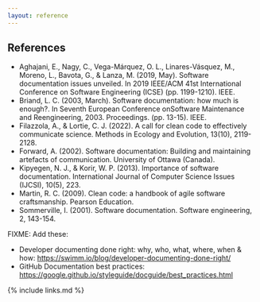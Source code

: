 ```yaml
---
layout: reference
---
```


## References

- Aghajani, E., Nagy, C., Vega-Márquez, O. L., Linares-Vásquez, M., Moreno, L., Bavota, G., & Lanza, M. (2019, May). Software documentation issues unveiled. In 2019 IEEE/ACM 41st International Conference on Software Engineering (ICSE) (pp. 1199-1210). IEEE.
- Briand, L. C. (2003, March). Software documentation: how much is enough?. In Seventh European Conference onSoftware Maintenance and Reengineering, 2003. Proceedings. (pp. 13-15). IEEE.
- Filazzola, A., & Lortie, C. J. (2022). A call for clean code to effectively communicate science. Methods in Ecology and Evolution, 13(10), 2119-2128.
- Forward, A. (2002). Software documentation: Building and maintaining artefacts of communication. University of Ottawa (Canada).
- Kipyegen, N. J., & Korir, W. P. (2013). Importance of software documentation. International Journal of Computer Science Issues (IJCSI), 10(5), 223.
- Martin, R. C. (2009). Clean code: a handbook of agile software craftsmanship. Pearson Education.
- Sommerville, I. (2001). Software documentation. Software engineering, 2, 143-154.

FIXME: Add these:

- Developer documenting done right: why, who, what, where, when & how: https://swimm.io/blog/developer-documenting-done-right/
- GitHub Documentation best practices: https://google.github.io/styleguide/docguide/best_practices.html


{% include links.md %}
